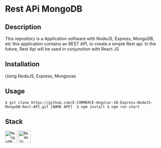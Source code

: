 # Rest APi MongoDB

## Description

This repository is a Application software with NodeJS, Express, MongoDB, etc this application contains an REST API, to create a simple Rest api.
In the future, Rest Api will be used in conjunction with React JS

## Installation
Using NodeJS, Express, Mongoose

## Usage

  `$ git clone https://github.com/E-COMMERCE-Angular-10-Express-NodeJS-MongoDB-Rest-API.gif [NAME APP] 
  $ npm install
  $ npm run start`

## Stack
<p>
<code><img alt="MongoDB" height="40px" src="https://cdn.svgporn.com/logos/mongodb.svg" /></code>
<code><img alt="NodeJS" height="40px" src="https://cdn.svgporn.com/logos/nodejs.svg" /></code>
</p>
